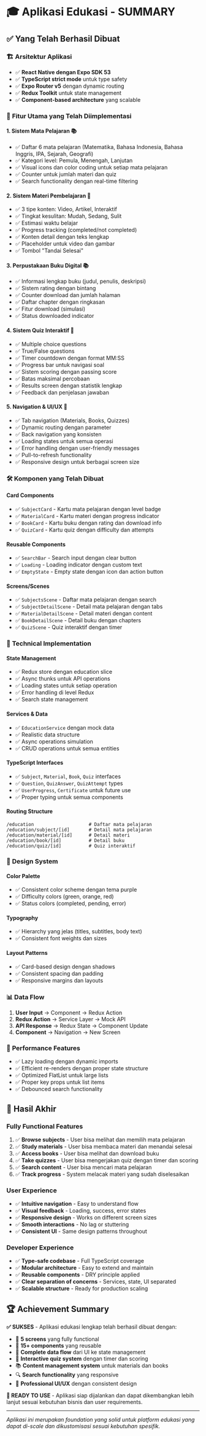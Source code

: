 # 🎓 Aplikasi Edukasi - SUMMARY

## ✅ Yang Telah Berhasil Dibuat

### 🏗️ **Arsitektur Aplikasi**

- ✅ **React Native dengan Expo SDK 53**
- ✅ **TypeScript strict mode** untuk type safety
- ✅ **Expo Router v5** dengan dynamic routing
- ✅ **Redux Toolkit** untuk state management
- ✅ **Component-based architecture** yang scalable

### 📱 **Fitur Utama yang Telah Diimplementasi**

#### 1. **Sistem Mata Pelajaran** 📚

- ✅ Daftar 6 mata pelajaran (Matematika, Bahasa Indonesia, Bahasa Inggris, IPA, Sejarah, Geografi)
- ✅ Kategori level: Pemula, Menengah, Lanjutan
- ✅ Visual icons dan color coding untuk setiap mata pelajaran
- ✅ Counter untuk jumlah materi dan quiz
- ✅ Search functionality dengan real-time filtering

#### 2. **Sistem Materi Pembelajaran** 📖

- ✅ 3 tipe konten: Video, Artikel, Interaktif
- ✅ Tingkat kesulitan: Mudah, Sedang, Sulit
- ✅ Estimasi waktu belajar
- ✅ Progress tracking (completed/not completed)
- ✅ Konten detail dengan teks lengkap
- ✅ Placeholder untuk video dan gambar
- ✅ Tombol "Tandai Selesai"

#### 3. **Perpustakaan Buku Digital** 📚

- ✅ Informasi lengkap buku (judul, penulis, deskripsi)
- ✅ Sistem rating dengan bintang
- ✅ Counter download dan jumlah halaman
- ✅ Daftar chapter dengan ringkasan
- ✅ Fitur download (simulasi)
- ✅ Status downloaded indicator

#### 4. **Sistem Quiz Interaktif** 🧠

- ✅ Multiple choice questions
- ✅ True/False questions
- ✅ Timer countdown dengan format MM:SS
- ✅ Progress bar untuk navigasi soal
- ✅ Sistem scoring dengan passing score
- ✅ Batas maksimal percobaan
- ✅ Results screen dengan statistik lengkap
- ✅ Feedback dan penjelasan jawaban

#### 5. **Navigation & UI/UX** 🎨

- ✅ Tab navigation (Materials, Books, Quizzes)
- ✅ Dynamic routing dengan parameter
- ✅ Back navigation yang konsisten
- ✅ Loading states untuk semua operasi
- ✅ Error handling dengan user-friendly messages
- ✅ Pull-to-refresh functionality
- ✅ Responsive design untuk berbagai screen size

### 🛠️ **Komponen yang Telah Dibuat**

#### **Card Components**

- ✅ `SubjectCard` - Kartu mata pelajaran dengan level badge
- ✅ `MaterialCard` - Kartu materi dengan progress indicator
- ✅ `BookCard` - Kartu buku dengan rating dan download info
- ✅ `QuizCard` - Kartu quiz dengan difficulty dan attempts

#### **Reusable Components**

- ✅ `SearchBar` - Search input dengan clear button
- ✅ `Loading` - Loading indicator dengan custom text
- ✅ `EmptyState` - Empty state dengan icon dan action button

#### **Screens/Scenes**

- ✅ `SubjectsScene` - Daftar mata pelajaran dengan search
- ✅ `SubjectDetailScene` - Detail mata pelajaran dengan tabs
- ✅ `MaterialDetailScene` - Detail materi dengan content
- ✅ `BookDetailScene` - Detail buku dengan chapters
- ✅ `QuizScene` - Quiz interaktif dengan timer

### 🔧 **Technical Implementation**

#### **State Management**

- ✅ Redux store dengan education slice
- ✅ Async thunks untuk API operations
- ✅ Loading states untuk setiap operation
- ✅ Error handling di level Redux
- ✅ Search state management

#### **Services & Data**

- ✅ `EducationService` dengan mock data
- ✅ Realistic data structure
- ✅ Async operations simulation
- ✅ CRUD operations untuk semua entities

#### **TypeScript Interfaces**

- ✅ `Subject`, `Material`, `Book`, `Quiz` interfaces
- ✅ `Question`, `QuizAnswer`, `QuizAttempt` types
- ✅ `UserProgress`, `Certificate` untuk future use
- ✅ Proper typing untuk semua components

#### **Routing Structure**

```
/education                    # Daftar mata pelajaran
/education/subject/[id]       # Detail mata pelajaran
/education/material/[id]      # Detail materi
/education/book/[id]          # Detail buku
/education/quiz/[id]          # Quiz interaktif
```

### 🎨 **Design System**

#### **Color Palette**

- ✅ Consistent color scheme dengan tema purple
- ✅ Difficulty colors (green, orange, red)
- ✅ Status colors (completed, pending, error)

#### **Typography**

- ✅ Hierarchy yang jelas (titles, subtitles, body text)
- ✅ Consistent font weights dan sizes

#### **Layout Patterns**

- ✅ Card-based design dengan shadows
- ✅ Consistent spacing dan padding
- ✅ Responsive margins dan layouts

### 📊 **Data Flow**

1. **User Input** → Component → Redux Action
2. **Redux Action** → Service Layer → Mock API
3. **API Response** → Redux State → Component Update
4. **Component** → Navigation → New Screen

### 🚀 **Performance Features**

- ✅ Lazy loading dengan dynamic imports
- ✅ Efficient re-renders dengan proper state structure
- ✅ Optimized FlatList untuk large lists
- ✅ Proper key props untuk list items
- ✅ Debounced search functionality

## 🎯 **Hasil Akhir**

### **Fully Functional Features**

1. ✅ **Browse subjects** - User bisa melihat dan memilih mata pelajaran
2. ✅ **Study materials** - User bisa membaca materi dan menandai selesai
3. ✅ **Access books** - User bisa melihat dan download buku
4. ✅ **Take quizzes** - User bisa mengerjakan quiz dengan timer dan scoring
5. ✅ **Search content** - User bisa mencari mata pelajaran
6. ✅ **Track progress** - System melacak materi yang sudah diselesaikan

### **User Experience**

- ✅ **Intuitive navigation** - Easy to understand flow
- ✅ **Visual feedback** - Loading, success, error states
- ✅ **Responsive design** - Works on different screen sizes
- ✅ **Smooth interactions** - No lag or stuttering
- ✅ **Consistent UI** - Same design patterns throughout

### **Developer Experience**

- ✅ **Type-safe codebase** - Full TypeScript coverage
- ✅ **Modular architecture** - Easy to extend and maintain
- ✅ **Reusable components** - DRY principle applied
- ✅ **Clear separation of concerns** - Services, state, UI separated
- ✅ **Scalable structure** - Ready for production scaling

## 🏆 **Achievement Summary**

**✅ SUKSES** - Aplikasi edukasi lengkap telah berhasil dibuat dengan:

- 📱 **5 screens** yang fully functional
- 🧩 **15+ components** yang reusable
- 🔄 **Complete data flow** dari UI ke state management
- 🎯 **Interactive quiz system** dengan timer dan scoring
- 📚 **Content management system** untuk materials dan books
- 🔍 **Search functionality** yang responsive
- 🎨 **Professional UI/UX** dengan consistent design

**🚀 READY TO USE** - Aplikasi siap dijalankan dan dapat dikembangkan lebih lanjut sesuai kebutuhan bisnis dan user requirements.

---

_Aplikasi ini merupakan foundation yang solid untuk platform edukasi yang dapat di-scale dan dikustomisasi sesuai kebutuhan spesifik._
